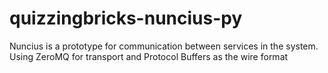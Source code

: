 quizzingbricks-nuncius-py
=========================

Nuncius is a prototype for communication between services in the system. Using ZeroMQ for transport and Protocol Buffers as the wire format
